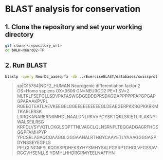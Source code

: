 # BLAST analysis for conservation

## 1. Clone the repository and set your working directory

```bash
git clone <repository_url>
cd bHLH-NeuroD2-TF
```

## 2. Run BLAST
```bash
blastp -query NeurD2_aaseq.fa -db ../ExerciseBLAST/databases/swissprot -out myseq_swissprot.out
```

>sp|Q15784|NDF2_HUMAN Neurogenic differentiation factor 2 OS=Homo sapiens OX=9606 GN=NEUROD2 PE=1 SV=2
MLTRLFSEPGLLSDVPKFASWGDGEDDEPRSDKGDAPPPPPPAPGPGAPGPARAAKPVPL
RGEEGTEATLAEVKEEGELGGEEEEEEEEEEGLDEAEGERPKKRGPKKRKMTKARLERSK
LRRQKANARERNRMHDLNAALDNLRKVVPCYSKTQKLSKIETLRLAKNYIWALSEILRSG
KRPDLVSYVQTLCKGLSQPTTNLVAGCLQLNSRNFLTEQGADGAGRFHGSGGPFAMHPYP
YPCSRLAGAQCQAAGGLGGGAAHALRTHGYCAAYETLYAAAGGGGASPDYNSSEYEGPLS
PPLCLNGNFSLKQDSSPDHEKSYHYSMHYSALPGSRPTGHGLVFGSSAVRGGVHSENLLS
YDMHLHHDRGPMYEELNAFFHN